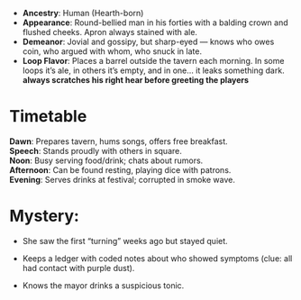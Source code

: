 - **Ancestry**: Human (Hearth-born)  
- **Appearance**: Round-bellied man in his forties with a balding crown and flushed cheeks. Apron always stained with ale.  
- **Demeanor**: Jovial and gossipy, but sharp-eyed — knows who owes coin, who argued with whom, who snuck in late.  
- **Loop Flavor**: Places a barrel outside the tavern each morning. In some loops it’s ale, in others it’s empty, and in one… it leaks something dark.  **always scratches his right hear before greeting the players**

# Timetable
**Dawn**: Prepares tavern, hums songs, offers free breakfast.  
**Speech**: Stands proudly with others in square.  
**Noon**: Busy serving food/drink; chats about rumors.  
**Afternoon**: Can be found resting, playing dice with patrons.  
**Evening**: Serves drinks at festival; corrupted in smoke wave.

# **Mystery**:

- She saw the first “turning” weeks ago but stayed quiet.
    
- Keeps a ledger with coded notes about who showed symptoms (clue: all had contact with purple dust).
    
- Knows the mayor drinks a suspicious tonic.